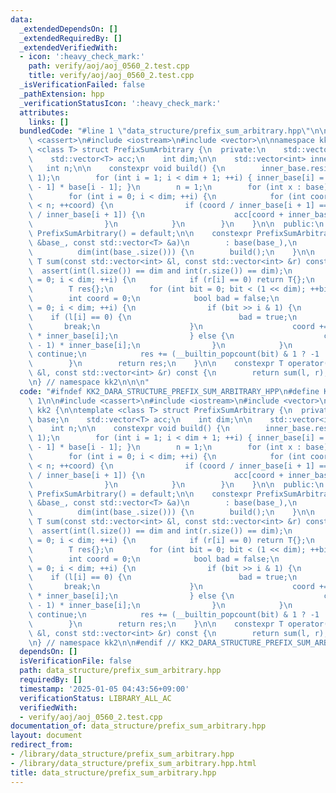 ```yaml
---
data:
  _extendedDependsOn: []
  _extendedRequiredBy: []
  _extendedVerifiedWith:
  - icon: ':heavy_check_mark:'
    path: verify/aoj/aoj_0560_2.test.cpp
    title: verify/aoj/aoj_0560_2.test.cpp
  _isVerificationFailed: false
  _pathExtension: hpp
  _verificationStatusIcon: ':heavy_check_mark:'
  attributes:
    links: []
  bundledCode: "#line 1 \"data_structure/prefix_sum_arbitrary.hpp\"\n\n\n\n#include\
    \ <cassert>\n#include <iostream>\n#include <vector>\n\nnamespace kk2 {\n\ntemplate\
    \ <class T> struct PrefixSumArbitrary {\n  private:\n    std::vector<int> base;\n\
    \    std::vector<T> acc;\n    int dim;\n\n    std::vector<int> inner_base;\n \
    \   int n;\n\n    constexpr void build() {\n        inner_base.resize(dim + 1,\
    \ 1);\n        for (int i = 1; i < dim + 1; ++i) { inner_base[i] = inner_base[i\
    \ - 1] * base[i - 1]; }\n        n = 1;\n        for (int x : base) n *= x;\n\n\
    \        for (int i = 0; i < dim; ++i) {\n            for (int coord = 0; coord\
    \ < n; ++coord) {\n                if (coord / inner_base[i + 1] == (coord + inner_base[i])\
    \ / inner_base[i + 1]) {\n                    acc[coord + inner_base[i]] += acc[coord];\n\
    \                }\n            }\n        }\n    }\n\n  public:\n    constexpr\
    \ PrefixSumArbitrary() = default;\n\n    constexpr PrefixSumArbitrary(const std::vector<int>\
    \ &base_, const std::vector<T> &a)\n        : base(base_),\n          acc(a),\n\
    \          dim(int(base_.size())) {\n        build();\n    }\n\n    constexpr\
    \ T sum(const std::vector<int> &l, const std::vector<int> &r) const {\n      \
    \  assert(int(l.size()) == dim and int(r.size()) == dim);\n        for (int i\
    \ = 0; i < dim; ++i) {\n            if (r[i] == 0) return T{};\n        }\n\n\
    \        T res{};\n        for (int bit = 0; bit < (1 << dim); ++bit) {\n    \
    \        int coord = 0;\n            bool bad = false;\n            for (int i\
    \ = 0; i < dim; ++i) {\n                if (bit >> i & 1) {\n                \
    \    if (l[i] == 0) {\n                        bad = true;\n                 \
    \       break;\n                    }\n                    coord += (l[i] - 1)\
    \ * inner_base[i];\n                } else {\n                    coord += (r[i]\
    \ - 1) * inner_base[i];\n                }\n            }\n            if (bad)\
    \ continue;\n            res += (__builtin_popcount(bit) & 1 ? -1 : 1) * acc[coord];\n\
    \        }\n        return res;\n    }\n\n    constexpr T operator()(const std::vector<int>\
    \ &l, const std::vector<int> &r) const {\n        return sum(l, r);\n    }\n};\n\
    \n} // namespace kk2\n\n\n"
  code: "#ifndef KK2_DARA_STRUCTURE_PREFIX_SUM_ARBITRARY_HPP\n#define KK2_DARA_STRUCTURE_PREFIX_SUM_ARBITRARY_HPP\
    \ 1\n\n#include <cassert>\n#include <iostream>\n#include <vector>\n\nnamespace\
    \ kk2 {\n\ntemplate <class T> struct PrefixSumArbitrary {\n  private:\n    std::vector<int>\
    \ base;\n    std::vector<T> acc;\n    int dim;\n\n    std::vector<int> inner_base;\n\
    \    int n;\n\n    constexpr void build() {\n        inner_base.resize(dim + 1,\
    \ 1);\n        for (int i = 1; i < dim + 1; ++i) { inner_base[i] = inner_base[i\
    \ - 1] * base[i - 1]; }\n        n = 1;\n        for (int x : base) n *= x;\n\n\
    \        for (int i = 0; i < dim; ++i) {\n            for (int coord = 0; coord\
    \ < n; ++coord) {\n                if (coord / inner_base[i + 1] == (coord + inner_base[i])\
    \ / inner_base[i + 1]) {\n                    acc[coord + inner_base[i]] += acc[coord];\n\
    \                }\n            }\n        }\n    }\n\n  public:\n    constexpr\
    \ PrefixSumArbitrary() = default;\n\n    constexpr PrefixSumArbitrary(const std::vector<int>\
    \ &base_, const std::vector<T> &a)\n        : base(base_),\n          acc(a),\n\
    \          dim(int(base_.size())) {\n        build();\n    }\n\n    constexpr\
    \ T sum(const std::vector<int> &l, const std::vector<int> &r) const {\n      \
    \  assert(int(l.size()) == dim and int(r.size()) == dim);\n        for (int i\
    \ = 0; i < dim; ++i) {\n            if (r[i] == 0) return T{};\n        }\n\n\
    \        T res{};\n        for (int bit = 0; bit < (1 << dim); ++bit) {\n    \
    \        int coord = 0;\n            bool bad = false;\n            for (int i\
    \ = 0; i < dim; ++i) {\n                if (bit >> i & 1) {\n                \
    \    if (l[i] == 0) {\n                        bad = true;\n                 \
    \       break;\n                    }\n                    coord += (l[i] - 1)\
    \ * inner_base[i];\n                } else {\n                    coord += (r[i]\
    \ - 1) * inner_base[i];\n                }\n            }\n            if (bad)\
    \ continue;\n            res += (__builtin_popcount(bit) & 1 ? -1 : 1) * acc[coord];\n\
    \        }\n        return res;\n    }\n\n    constexpr T operator()(const std::vector<int>\
    \ &l, const std::vector<int> &r) const {\n        return sum(l, r);\n    }\n};\n\
    \n} // namespace kk2\n\n#endif // KK2_DARA_STRUCTURE_PREFIX_SUM_ARBITRARY_HPP\n"
  dependsOn: []
  isVerificationFile: false
  path: data_structure/prefix_sum_arbitrary.hpp
  requiredBy: []
  timestamp: '2025-01-05 04:43:56+09:00'
  verificationStatus: LIBRARY_ALL_AC
  verifiedWith:
  - verify/aoj/aoj_0560_2.test.cpp
documentation_of: data_structure/prefix_sum_arbitrary.hpp
layout: document
redirect_from:
- /library/data_structure/prefix_sum_arbitrary.hpp
- /library/data_structure/prefix_sum_arbitrary.hpp.html
title: data_structure/prefix_sum_arbitrary.hpp
---
```

